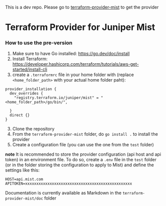 This is a dev repo. Please go to [terraform-provider-mist](https://github.com/tmunzer/terraform-provider-mist) to get the provider

# Terraform Provider for Juniper Mist


### How to use the pre-version
1. Make sure to have Go installed: https://go.dev/doc/install
2. Install Terraform: https://developer.hashicorp.com/terraform/tutorials/aws-get-started/install-cli
3. create a `.terraformrc` file in your home folder with (replace `<home_folder_path>` with your actual home folder paht):
```
provider_installation {
  dev_overrides {
    "registry.terraform.io/juniper/mist" = "<home_folder_path>/go/bin/",

  }
  direct {}
}
```
3. Clone the repository
4. From the `terraform-provider-mist` folder, do `go install .` to install the provider
5. Create a configuration file (you can use the one from the `test` folder)

**note**
It is recommended to store the provider configuration (api host and api token) in an environment file.
To do so, create a `.env` file in the `test` folder (or in the folder storing the configuration to apply to Mist) and define the settings like this:
```
HOST=api.mist.com
APITOKEN=xxxxxxxxxxxxxxxxxxxxxxxxxxxxxxxxxxxxxxxxxxxxxxxx
```



Documentation is currently available as Markdown in the `terraform-provider-mist/doc` folder
